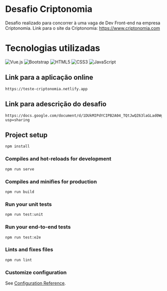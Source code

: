 # Desafio Criptonomia
Desafio realizado para concorrer à uma vaga de Dev Front-end na empresa Criptonomia.
Link para o site da Criptonomia: https://www.criptonomia.com

# Tecnologias utilizadas
![Vue.js](https://img.shields.io/badge/-Vue.js-black?style=flat-square&logo=vue.js)
![Bootstrap](https://img.shields.io/badge/-Bootstrap-563D7C?style=flat-square&logo=bootstrap)
![HTML5](https://img.shields.io/badge/-HTML5-E34F26?style=flat-square&logo=html5&logoColor=white)
![CSS3](https://img.shields.io/badge/-CSS3-1572B6?style=flat-square&logo=css3)
![JavaScript](https://img.shields.io/badge/-JavaScript-black?style=flat-square&logo=javascript)

## Link para a aplicação online
```
https://teste-criptonomia.netlify.app
```

## Link para adescrição do desafio
```
https://docs.google.com/document/d/1DUkMIPdYCIPB2A04_TQtJwQZ63laGLad0WgcvS97wDA/edit?usp=sharing
```
## Project setup
```
npm install
```

### Compiles and hot-reloads for development
```
npm run serve
```

### Compiles and minifies for production
```
npm run build
```

### Run your unit tests
```
npm run test:unit
```

### Run your end-to-end tests
```
npm run test:e2e
```

### Lints and fixes files
```
npm run lint
```

### Customize configuration
See [Configuration Reference](https://cli.vuejs.org/config/).
